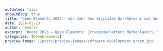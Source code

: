 ```yaml
---
outdated: false
showInBlog: true
title: "Open Elements 2023 - ein Jahr des digitalen Durchbruchs und der Markendefinition"
date: 2024-01-20
author: hendrik
excerpt: "Recap 2023 – Open Elements' Errungenschaften: Markenlaunch, führende Rolle in der Eclipse Foundation, Java-Engagement und nachhaltige Initiativen"
categories: [OpenElements]
preview_image: "/posts/preview-images/software-development-green.jpg"
---
```

